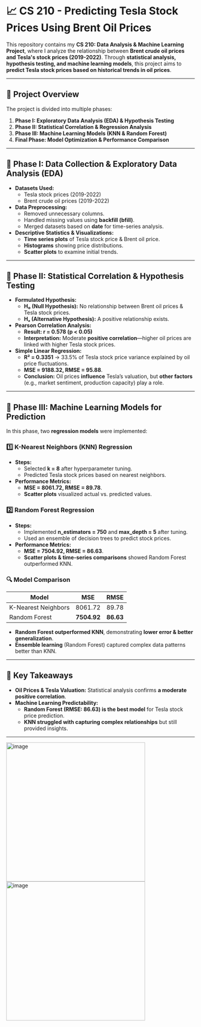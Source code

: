 # 📈 CS 210 - Predicting Tesla Stock Prices Using Brent Oil Prices

This repository contains my **CS 210: Data Analysis & Machine Learning Project**, where I analyze the relationship between **Brent crude oil prices and Tesla's stock prices (2019-2022)**. Through **statistical analysis, hypothesis testing, and machine learning models**, this project aims to **predict Tesla stock prices based on historical trends in oil prices**.

---

## 📌 Project Overview
The project is divided into multiple phases:
1. **Phase I: Exploratory Data Analysis (EDA) & Hypothesis Testing**
2. **Phase II: Statistical Correlation & Regression Analysis**
3. **Phase III: Machine Learning Models (KNN & Random Forest)**
4. **Final Phase: Model Optimization & Performance Comparison**

---

## 🔹 Phase I: Data Collection & Exploratory Data Analysis (EDA)
- **Datasets Used:**
  - Tesla stock prices (2019-2022)
  - Brent crude oil prices (2019-2022)
- **Data Preprocessing:**
  - Removed unnecessary columns.
  - Handled missing values using **backfill (bfill)**.
  - Merged datasets based on **date** for time-series analysis.
- **Descriptive Statistics & Visualizations:**
  - **Time series plots** of Tesla stock price & Brent oil price.
  - **Histograms** showing price distributions.
  - **Scatter plots** to examine initial trends.

---

## 🔹 Phase II: Statistical Correlation & Hypothesis Testing
- **Formulated Hypothesis:**
  - **H₀ (Null Hypothesis):** No relationship between Brent oil prices & Tesla stock prices.
  - **Hₐ (Alternative Hypothesis):** A positive relationship exists.
- **Pearson Correlation Analysis:**
  - **Result: r = 0.578 (p < 0.05)**
  - **Interpretation:** Moderate **positive correlation**—higher oil prices are linked with higher Tesla stock prices.
- **Simple Linear Regression:**
  - **R² = 0.3351** → 33.5% of Tesla stock price variance explained by oil price fluctuations.
  - **MSE = 9188.32, RMSE = 95.88**.
  - **Conclusion:** Oil prices **influence** Tesla’s valuation, but **other factors** (e.g., market sentiment, production capacity) play a role.

---

## 🔹 Phase III: Machine Learning Models for Prediction
In this phase, two **regression models** were implemented:
### **1️⃣ K-Nearest Neighbors (KNN) Regression**
- **Steps:**
  - Selected **k = 8** after hyperparameter tuning.
  - Predicted Tesla stock prices based on nearest neighbors.
- **Performance Metrics:**
  - **MSE = 8061.72, RMSE = 89.78**.
  - **Scatter plots** visualized actual vs. predicted values.

### **2️⃣ Random Forest Regression**
- **Steps:**
  - Implemented **n_estimators = 750** and **max_depth = 5** after tuning.
  - Used an ensemble of decision trees to predict stock prices.
- **Performance Metrics:**
  - **MSE = 7504.92, RMSE = 86.63**.
  - **Scatter plots & time-series comparisons** showed Random Forest outperformed KNN.

### **🔍 Model Comparison**
| Model            | MSE      | RMSE   |
|-----------------|---------|--------|
| K-Nearest Neighbors | 8061.72 | 89.78  |
| Random Forest    | **7504.92** | **86.63**  |

- **Random Forest outperformed KNN**, demonstrating **lower error & better generalization**.
- **Ensemble learning** (Random Forest) captured complex data patterns better than KNN.

---

## 📌 Key Takeaways
- **Oil Prices & Tesla Valuation:** Statistical analysis confirms **a moderate positive correlation**.
- **Machine Learning Predictability:** 
  - **Random Forest (RMSE: 86.63) is the best model** for Tesla stock price prediction.
  - **KNN struggled with capturing complex relationships** but still provided insights.

---
<img width="371" alt="image" src="https://github.com/user-attachments/assets/a3da9874-ce2e-473f-ada9-c5a2cc8ef595" />
<img width="371" alt="image" src="https://github.com/user-attachments/assets/eebbc138-3819-44aa-8852-0ad8cc198e98" />



